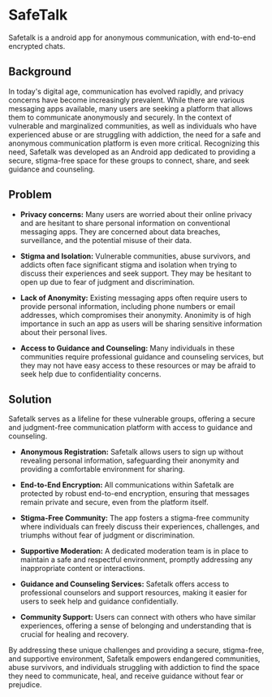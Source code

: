 # SafeTalk
Safetalk is a android app for anonymous communication, with end-to-end encrypted chats.

## Background

In today's digital age, communication has evolved rapidly, and privacy concerns have become increasingly prevalent. While there are various messaging apps available, many users are seeking a platform that allows them to communicate anonymously and securely. In the context of vulnerable and marginalized communities, as well as individuals who have experienced abuse or are struggling with addiction, the need for a safe and anonymous communication platform is even more critical. Recognizing this need, Safetalk was developed as an Android app dedicated to providing a secure, stigma-free space for these groups to connect, share, and seek guidance and counseling.

## Problem

* **Privacy concerns:** Many users are worried about their online privacy and are hesitant to share personal information on conventional messaging apps. They are concerned about data breaches, surveillance, and the potential misuse of their data.

* **Stigma and Isolation:** Vulnerable communities, abuse survivors, and addicts often face significant stigma and isolation when trying to discuss their experiences and seek support. They may be hesitant to open up due to fear of judgment and discrimination.

* **Lack of Anonymity:** Existing messaging apps often require users to provide personal information, including phone numbers or email addresses, which compromises their anonymity. Anonimity is of high importance in such an app as users will be sharing sensitive information about their personal lives.

* **Access to Guidance and Counseling:** Many individuals in these communities require professional guidance and counseling services, but they may not have easy access to these resources or may be afraid to seek help due to confidentiality concerns.

## Solution

Safetalk serves as a lifeline for these vulnerable groups, offering a secure and judgment-free communication platform with access to guidance and counseling.

* **Anonymous Registration:** Safetalk allows users to sign up without revealing personal information, safeguarding their anonymity and providing a comfortable environment for sharing.

* **End-to-End Encryption:** All communications within Safetalk are protected by robust end-to-end encryption, ensuring that messages remain private and secure, even from the platform itself.

* **Stigma-Free Community:** The app fosters a stigma-free community where individuals can freely discuss their experiences, challenges, and triumphs without fear of judgment or discrimination.

* **Supportive Moderation:** A dedicated moderation team is in place to maintain a safe and respectful environment, promptly addressing any inappropriate content or interactions.

* **Guidance and Counseling Services:** Safetalk offers access to professional counselors and support resources, making it easier for users to seek help and guidance confidentially.

* **Community Support:** Users can connect with others who have similar experiences, offering a sense of belonging and understanding that is crucial for healing and recovery.

By addressing these unique challenges and providing a secure, stigma-free, and supportive environment, Safetalk empowers endangered communities, abuse survivors, and individuals struggling with addiction to find the space they need to communicate, heal, and receive guidance without fear or prejudice.

